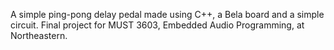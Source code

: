 A simple ping-pong delay pedal made using C++, a Bela board and a simple circuit. Final project for MUST 3603, Embedded Audio Programming, at Northeastern.
